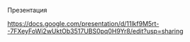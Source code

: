 Презентация

https://docs.google.com/presentation/d/11lkf9M5rt--7FXeyFoWi2wUktOb3517UBS0pq0H9Yr8/edit?usp=sharing
